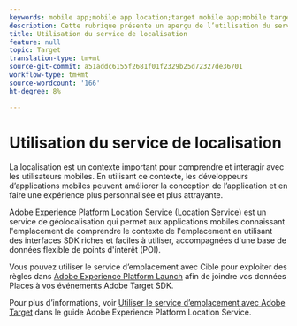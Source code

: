 ```yaml
---
keywords: mobile app;mobile app location;target mobile app;mobile target locations;location service;adobe experience cloud location service;pois;points of interest;sdk;location
description: Cette rubrique présente un aperçu de l’utilisation du service d’emplacement Adobe Experience Platform à Adobe Target.
title: Utilisation du service de localisation
feature: null
topic: Target
translation-type: tm+mt
source-git-commit: a51addc6155f2681f01f2329b25d72327de36701
workflow-type: tm+mt
source-wordcount: '166'
ht-degree: 8%

---
```



# Utilisation du service de localisation

La localisation est un contexte important pour comprendre et interagir avec les utilisateurs mobiles. En utilisant ce contexte, les développeurs d’applications mobiles peuvent améliorer la conception de l’application et en faire une expérience plus personnalisée et plus attrayante.

Adobe Experience Platform Location Service (Location Service) est un service de géolocalisation qui permet aux applications mobiles connaissant l&#39;emplacement de comprendre le contexte de l&#39;emplacement en utilisant des interfaces SDK riches et faciles à utiliser, accompagnées d&#39;une base de données flexible de points d&#39;intérêt (POI).

Vous pouvez utiliser le service d’emplacement avec Cible pour exploiter des règles dans [Adobe Experience Platform Launch](https://docs.adobe.com/content/help/en/launch/using/overview.html) afin de joindre vos données Places à vos événements Adobe Target SDK.

Pour plus d’informations, voir [Utiliser le service d’emplacement avec Adobe Target](https://docs.adobe.com/content/help/en/places/using/use-places-with-other-solutions/places-target/places-target.html) dans le guide [](https://docs.adobe.com/content/help/en/places/using/home.html)Adobe Experience Platform Location Service.
